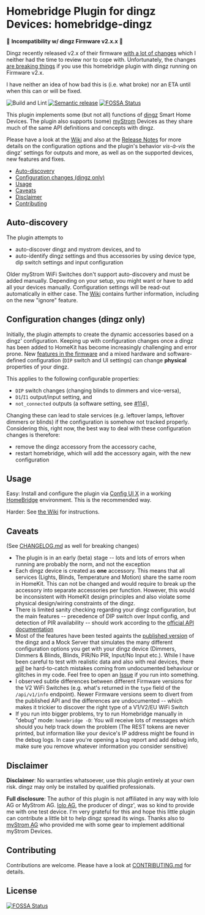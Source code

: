 # Homebridge Plugin for dingz Devices: homebridge-dingz

:construction: **Incompatibility w/ dingz Firmware v2.x.x** 🚧

Dingz recently released v2.x of their firmware [with a lot of changes](http://dingz.ch/en/changelog-en/) which I neither had the time to review nor to cope with. Unfortunately, the changes [are breaking things](https://github.com/johannrichard/homebridge-dingz/issues/611) if you use this homebridge plugin with dingz running on Firmware v2.x. 

I have neither an idea of how bad this is (i.e. what broke) nor an ETA until when this can or will be fixed. 

![Build and Lint](https://github.com/johannrichard/homebridge-dingz/workflows/Build%20and%20Lint/badge.svg)
[![Semantic release](https://github.com/johannrichard/homebridge-dingz/actions/workflows/semantic-release.yml/badge.svg?branch=master)](https://github.com/johannrichard/homebridge-dingz/actions/workflows/semantic-release.yml)
[![FOSSA Status](https://app.fossa.com/api/projects/git%2Bgithub.com%2Fjohannrichard%2Fhomebridge-dingz.svg?type=shield)](https://app.fossa.com/projects/git%2Bgithub.com%2Fjohannrichard%2Fhomebridge-dingz?ref=badge_shield)

This plugin implements some (but not all) functions of [dingz](https://dingz.ch) Smart Home Devices. The plugin also supports (some) [myStrom](https://mystrom.ch) Devices as they share much of the same API definitions and concepts with dingz.

Please have a look at the [Wiki](https://github.com/johannrichard/homebridge-dingz/wiki) and also at the [Release Notes](https://github.com/johannrichard/homebridge-dingz/releases/latest) for more details on the configuration options and the plugin's behavior _vis-à-vis_ the dingz' settings for outputs and more, as well as on the supported devices, new features and fixes.

<!-- TOC -->

- [Auto-discovery](#auto-discovery)
- [Configuration changes (dingz only)](#configuration-changes-dingz-only)
- [Usage](#usage)
- [Caveats](#caveats)
- [Disclaimer](#disclaimer)
- [Contributing](#contributing)

<!-- /TOC -->

## Auto-discovery

The plugin attempts to

- auto-discover dingz and mystrom devices, and to
- auto-identify dingz settings and thus accessories by using device type, dip switch settings and input configuration

Older myStrom WiFi Switches don't support auto-discovery and must be added manually. Depending on your setup, you might want or have to add all your devices manually. Configuration settings will be read-out automatically in either case. The [Wiki](https://github.com/johannrichard/homebridge-dingz/wiki#auto-discovery--auto-configuration) contains further information, including on the new "ignore" feature.

## Configuration changes (dingz only)

Initially, the plugin attempts to create the dynamic accessories based on a dingz' configuration. Keeping up with configuration changes once a dingz has been added to HomeKit has become increasingly challenging and error prone. New [features in the firmware](https://github.com/johannrichard/homebridge-dingz/pull/114) and a mixed hardware and software-defined configuration (`DIP` switch and UI settings) can change **physical** properties of your dingz.

This applies to the following configurable properties:

- `DIP` switch changes (changing blinds to dimmers and vice-versa),
- `D1`/`I1` output/input setting, and
- `not_connected` outputs (a software setting, see [#114](https://github.com/johannrichard/homebridge-dingz/pull/114)),

Changing these can lead to stale services (e.g. leftover lamps, leftover dimmers or blinds) if the configuration is somehow not tracked properly. Considering this, right now, the best way to deal with these configuration changes is therefore:

- remove the dingz accessory from the accessory cache,
- restart homebridge, which will add the accessory again, with the new configuration

## Usage

Easy: Install and configure the plugin via [Config UI X](https://www.npmjs.com/package/homebridge-config-ui-x) in a working [HomeBridge](https://homebridge.io) environment. This is the recommended way.

Harder: See [the Wiki](https://github.com/johannrichard/homebridge-dingz/wiki) for instructions.

## Caveats

(See [CHANGELOG.md](CHANGELOG.md) as well for breaking changes)

- The plugin is in an early (beta) stage -- lots and lots of errors when running are probably the norm, and not the exception
- Each dingz device is created as **one** accessory. This means that all services (Lights, Blinds, Temperature and Motion) share the same room in HomeKit. This can not be changed and would require to break up the accessory into separate accessories per function. However, this would be inconsistent with HomeKit design principles and also violate some physical design/wiring constraints of the dingz.
- There is limited sanity checking regarding your dingz configuration, but the main features -- precedence of DIP switch over Input config, and detection of PIR availability -- should work according to the [official API documentation](https://api.dingz.ch)
- Most of the features have been tested againts the [published version](https://api.dingz.ch) of the dingz and a Mock Server that simulates the many different configuration options you get with your dingz device (Dimmers, Dimmers & Blinds, Blinds, PIR/No PIR, Input/No Input etc.). While I have been careful to test with realistic data and also with real devices, there [_will_](https://github.com/johannrichard/homebridge-dingz/issues/5) be hard-to-catch mistakes coming from undocumented behaviour or glitches in my code. Feel free to open an [Issue](https://github.com/johannrichard/homebridge-dingz/issues) if you run into something.
- I observed subtle differences between different Firmware versions for the V2 WiFi Switches (e.g. what's returned in the `type` field of the `/api/v1/info` endpoint). Newer Firmware versions seem to divert from the published API and the differences are undocumented -- which makes it trickier to discover the right type of a V1/V2/EU WiFi Switch
- If you run into bigger problems, try to run Homebridge manually in "debug" mode: `homebridge -D`: You will receive lots of messages which should you help track down the problem (The REST tokens are never printed, but information like your device's IP address might be found in the debug logs. In case you're opening a bug report and add debug info, make sure you remove whatever information you consider sensitive)

## Disclaimer

**Disclaimer**: No warranties whatsoever, use this plugin entirely at your own risk. dingz may only be installed by qualified professionals.

**Full disclosure**: The author of this plugin is not affiliated in any way with Iolo AG or MyStrom AG. [Iolo AG](https://iolo.ch), the producer of dingz', was so kind to provide me with one test device. I'm very grateful for this and hope this little plugin can contribute a little bit to help dingz spread its wings. Thanks also to [myStrom AG](mystrom.ch) who provided me with some gear to implement additional myStrom Devices.

## Contributing

Contributions are welcome. Please have a look at [CONTRIBUTING.md](CONTRIBUTING.md) for details.

## License

[![FOSSA Status](https://app.fossa.com/api/projects/git%2Bgithub.com%2Fjohannrichard%2Fhomebridge-dingz.svg?type=large)](https://app.fossa.com/projects/git%2Bgithub.com%2Fjohannrichard%2Fhomebridge-dingz?ref=badge_large)
